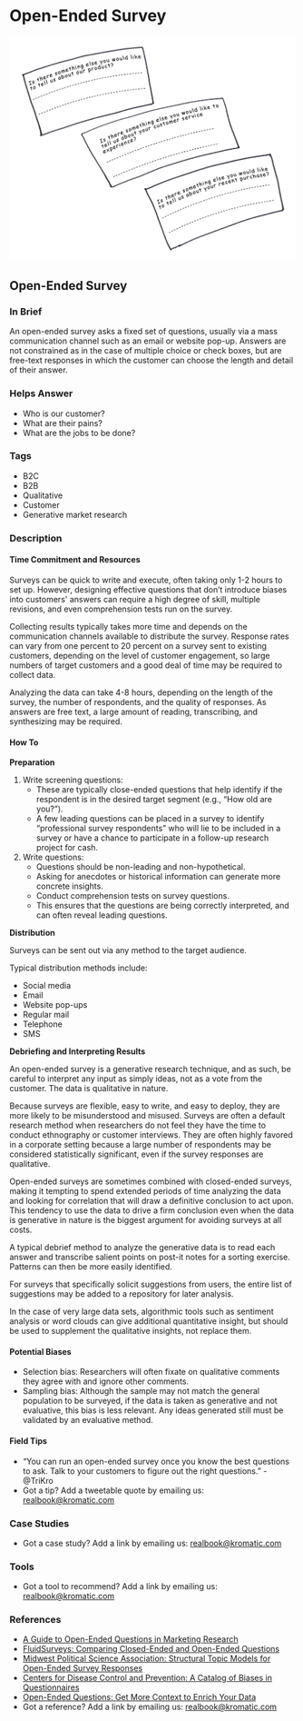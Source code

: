 # Open-Ended Survey

![](../.gitbook/assets/illustration-open-ended-survey-real-startup-book.png)

## Open-Ended Survey

### In Brief

An open-ended survey asks a fixed set of questions, usually via a mass communication channel such as an email or website pop-up. Answers are not constrained as in the case of multiple choice or check boxes, but are free-text responses in which the customer can choose the length and detail of their answer.

### Helps Answer

* Who is our customer?
* What are their pains?
* What are the jobs to be done?

### Tags

* B2C
* B2B
* Qualitative
* Customer
* Generative market research

### Description

#### Time Commitment and Resources

Surveys can be quick to write and execute, often taking only 1-2 hours to set up. However, designing effective questions that don’t introduce biases into customers' answers can require a high degree of skill, multiple revisions, and even comprehension tests run on the survey.

Collecting results typically takes more time and depends on the communication channels available to distribute the survey. Response rates can vary from one percent to 20 percent on a survey sent to existing customers, depending on the level of customer engagement, so large numbers of target customers and a good deal of time may be required to collect data.

Analyzing the data can take 4-8 hours, depending on the length of the survey, the number of respondents, and the quality of responses. As answers are free text, a large amount of reading, transcribing, and synthesizing may be required.

#### How To

**Preparation**

1. Write screening questions:
   * These are typically close-ended questions that help identify if the respondent is in the desired target segment \(e.g., “How old are you?”\).
   * A few leading questions can be placed in a survey to identify “professional survey respondents” who will lie to be included in a survey or have a chance to participate in a follow-up research project for cash.
2. Write questions:
   * Questions should be non-leading and non-hypothetical. 
   * Asking for anecdotes or historical information can generate more concrete insights. 
   * Conduct comprehension tests on survey questions. 
   * This ensures that the questions are being correctly interpreted, and can often reveal leading questions.

**Distribution**

Surveys can be sent out via any method to the target audience.

Typical distribution methods include:

* Social media
* Email
* Website pop-ups
* Regular mail
* Telephone
* SMS

**Debriefing and Interpreting Results**

An open-ended survey is a generative research technique, and as such, be careful to interpret any input as simply ideas, not as a vote from the customer. The data is qualitative in nature.

Because surveys are flexible, easy to write, and easy to deploy, they are more likely to be misunderstood and misused. Surveys are often a default research method when researchers do not feel they have the time to conduct ethnography or customer interviews. They are often highly favored in a corporate setting because a large number of respondents may be considered statistically significant, even if the survey responses are qualitative.

Open-ended surveys are sometimes combined with closed-ended surveys, making it tempting to spend extended periods of time analyzing the data and looking for correlation that will draw a definitive conclusion to act upon. This tendency to use the data to drive a firm conclusion even when the data is generative in nature is the biggest argument for avoiding surveys at all costs.

A typical debrief method to analyze the generative data is to read each answer and transcribe salient points on post-it notes for a sorting exercise. Patterns can then be more easily identified.

For surveys that specifically solicit suggestions from users, the entire list of suggestions may be added to a repository for later analysis.

In the case of very large data sets, algorithmic tools such as sentiment analysis or word clouds can give additional quantitative insight, but should be used to supplement the qualitative insights, not replace them.

#### Potential Biases

* Selection bias: Researchers will often fixate on qualitative comments they agree with and ignore other comments.
* Sampling bias: Although the sample may not match the general population to be surveyed, if the data is taken as generative and not evaluative, this bias is less relevant. Any ideas generated still must be validated by an evaluative method.

#### Field Tips

* “You can run an open-ended survey once you know the best questions to ask. Talk to your customers to figure out the right questions.” - @TriKro
* Got a tip? Add a tweetable quote by emailing us: [realbook@kromatic.com](mailto:realbook@kromatic.com)

### Case Studies

* Got a case study? Add a link by emailing us: [realbook@kromatic.com](mailto:realbook@kromatic.com)

### Tools

* Got a tool to recommend? Add a link by emailing us: [realbook@kromatic.com](mailto:realbook@kromatic.com)

### References

* [A Guide to Open-Ended Questions in Marketing Research](https://conversionxl.com/open-ended-questions/)
* [FluidSurveys: Comparing Closed-Ended and Open-Ended Questions](http://fluidsurveys.com/university/comparing-closed-ended-and-open-ended-questions/)
* [Midwest Political Science Association: Structural Topic Models for Open-Ended Survey Responses](http://scholar.harvard.edu/files/dtingley/files/topicmodelsopenendedexperiments.pdf)
* [Centers for Disease Control and Prevention: A Catalog of Biases in Questionnaires](https://www.ncbi.nlm.nih.gov/pmc/articles/PMC1323316/)
* [Open-Ended Questions: Get More Context to Enrich Your Data](https://www.surveymonkey.com/mp/open-ended-questions-get-more-context-to-enrich-your-data/)
* Got a reference? Add a link by emailing us: [realbook@kromatic.com](https://github.com/trikro/the-real-startup-book/tree/6a17bc36666863334ffdefad4f2a9abf3e12ce13/part3-generative_market_research/realbook@kromatic.com)

